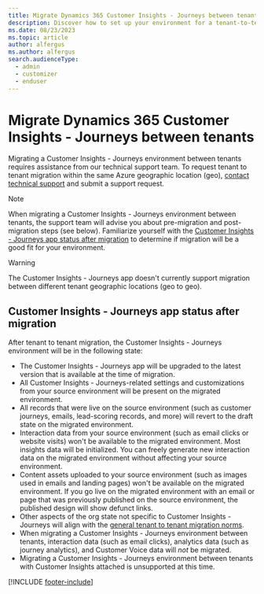 ```yaml
---
title: Migrate Dynamics 365 Customer Insights - Journeys between tenants
description: Discover how to set up your environment for a tenant-to-tenant migration to start the transfer process between tenants.
ms.date: 08/23/2023
ms.topic: article
author: alfergus
ms.author: alfergus
search.audienceType: 
  - admin
  - customizer
  - enduser
---
```


# Migrate Dynamics 365 Customer Insights - Journeys between tenants

Migrating a Customer Insights - Journeys environment between tenants requires assistance from our technical support team. To request tenant to tenant migration within the same Azure geographic location (geo), [contact technical support](/power-platform/admin/get-help-support) and submit a support request.

> [!NOTE]
> When migrating a Customer Insights - Journeys environment between tenants, the support team will advise you about pre-migration and post-migration steps (see below). Familiarize yourself with the [Customer Insights - Journeys app status after migration](#customer-insights---journeys-app-status-after-migration) to determine if migration will be a good fit for your environment.

> [!WARNING]
> The Customer Insights - Journeys app doesn't currently support migration between different tenant geographic locations (geo to geo).

## Customer Insights - Journeys app status after migration

After tenant to tenant migration, the Customer Insights - Journeys environment will be in the following state:

- The Customer Insights - Journeys app will be upgraded to the latest version that is available at the time of migration.
- All Customer Insights - Journeys-related settings and customizations from your source environment will be present on the migrated environment.
- All records that were live on the source environment (such as customer journeys, emails, lead-scoring records, and more) will revert to the draft state on the migrated environment.
- Interaction data from your source environment (such as email clicks or website visits) won't be available to the migrated environment. Most insights data will be initialized. You can freely generate new interaction data on the migrated environment without affecting your source environment.
- Content assets uploaded to your source environment (such as images used in emails and landing pages) won't be available on the migrated environment. If you go live on the migrated environment with an email or page that was previously published on the source environment, the published design will show defunct links.
- Other aspects of the org state not specific to Customer Insights - Journeys will align with the [general tenant to tenant migration norms](/power-platform/admin/move-environment-tenant).
- When migrating a Customer Insights - Journeys environment between tenants, interaction data (such as email clicks), analytics data (such as journey analytics), and Customer Voice data will *not* be migrated.
- Migrating a Customer Insights - Journeys environment between tenants with Customer Insights attached is unsupported at this time.

[!INCLUDE [footer-include](./includes/footer-banner.md)]
